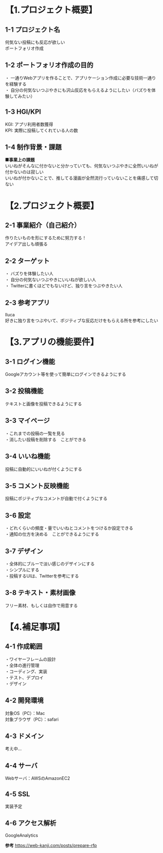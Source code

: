 # 【1.プロジェクト概要】
## 1-1 プロジェクト名
何気ない投稿にも反応が欲しい  
ポートフォリオ作成

## 1-2 ポートフォリオ作成の目的
・ 一通りWebアプリを作ることで、アプリケーション作成に必要な技術一通りを経験する  
・ 自分の何気ないつぶやきにも沢山反応をもらえるようにしたい（バズりを体験してみたい）

## 1-3 HGI/KPI
KGI: アプリ利用者数獲得  
KPI: 実際に投稿してくれている人の数

## 1-4 制作背景・課題
**■事業上の課題**  
いいねがそんなに付かないと分かっていても、何気ないつぶやきに全然いいねが付かないのは寂しい  
いいねが付かないことで、推してる漫画が全然流行っていないことを痛感して切ない


# 【2.プロジェクト概要】
## 2-1 事業紹介（自己紹介）
作りたいものを形にするために努力する！  
アイデア出しも頑張る

## 2-2 ターゲット
・ バズりを体験したい人  
・ 自分の何気ないつぶやきにいいねが欲しい人  
・ Twitterに書くほどでもないけど、独り言をつぶやきたい人

## 2-3 参考アプリ
Iluca  
好きに独り言をつぶやいて、ポジティブな反応だけをもらえる所を参考にしたい


# 【3.アプリの機能要件】
## 3-1 ログイン機能
Googleアカウント等を使って簡単にログインできるようにする

## 3-2 投稿機能
テキストと画像を投稿できるようにする

## 3-3 マイページ
・これまでの投稿の一覧を見る  
・消したい投稿を削除する　ことができる

## 3-4 いいね機能
投稿に自動的にいいねが付くようにする

## 3-5 コメント反映機能
投稿にポジティブなコメントが自動で付くようにする

## 3-6 設定
・どれくらいの頻度・量でいいねとコメントをつけるか設定できる  
・通知の仕方を決める　ことができるようにする

## 3-7 デザイン
・全体的にブルーで淡い感じのデザインにする  
・シンプルにする  
・投稿するUIは、Twitterを参考にする

## 3-8 テキスト・素材画像
フリー素材、もしくは自作で用意する


# 【4.補足事項】
## 4-1 作成範囲
・ワイヤーフレームの設計  
・全体の進行管理  
・コーディング、実装  
・テスト、デプロイ  
・デザイン

## 4-2 開発環境
対象OS（PC）：Mac  
対象ブラウザ（PC）：safari

## 4-3 ドメイン
考え中…

## 4-4 サーバ
Webサーバ：AWSのAmazonEC2

## 4-5 SSL
実装予定

## 4-6 アクセス解析
GoogleAnalytics


**参考**
https://web-kanji.com/posts/prepare-rfp
